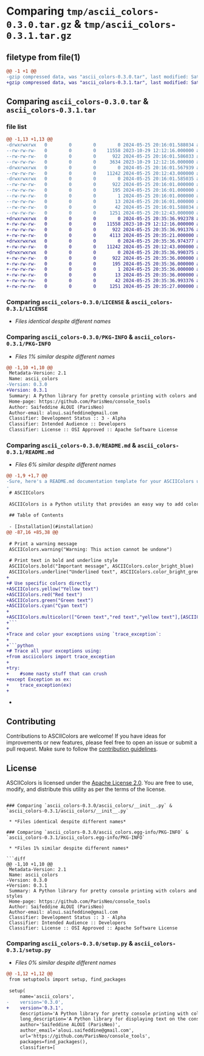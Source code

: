 # Comparing `tmp/ascii_colors-0.3.0.tar.gz` & `tmp/ascii_colors-0.3.1.tar.gz`

## filetype from file(1)

```diff
@@ -1 +1 @@
-gzip compressed data, was "ascii_colors-0.3.0.tar", last modified: Sat May 25 20:16:01 2024, max compression
+gzip compressed data, was "ascii_colors-0.3.1.tar", last modified: Sat May 25 20:35:36 2024, max compression
```

## Comparing `ascii_colors-0.3.0.tar` & `ascii_colors-0.3.1.tar`

### file list

```diff
@@ -1,13 +1,13 @@
-drwxrwxrwx   0        0        0        0 2024-05-25 20:16:01.588034 ascii_colors-0.3.0/
--rw-rw-rw-   0        0        0    11558 2023-10-29 12:12:16.000000 ascii_colors-0.3.0/LICENSE
--rw-rw-rw-   0        0        0      922 2024-05-25 20:16:01.586033 ascii_colors-0.3.0/PKG-INFO
--rw-rw-rw-   0        0        0     3634 2023-10-29 12:12:16.000000 ascii_colors-0.3.0/README.md
-drwxrwxrwx   0        0        0        0 2024-05-25 20:16:01.567939 ascii_colors-0.3.0/ascii_colors/
--rw-rw-rw-   0        0        0    11242 2024-05-25 20:12:43.000000 ascii_colors-0.3.0/ascii_colors/__init__.py
-drwxrwxrwx   0        0        0        0 2024-05-25 20:16:01.585035 ascii_colors-0.3.0/ascii_colors.egg-info/
--rw-rw-rw-   0        0        0      922 2024-05-25 20:16:01.000000 ascii_colors-0.3.0/ascii_colors.egg-info/PKG-INFO
--rw-rw-rw-   0        0        0      195 2024-05-25 20:16:01.000000 ascii_colors-0.3.0/ascii_colors.egg-info/SOURCES.txt
--rw-rw-rw-   0        0        0        1 2024-05-25 20:16:01.000000 ascii_colors-0.3.0/ascii_colors.egg-info/dependency_links.txt
--rw-rw-rw-   0        0        0       13 2024-05-25 20:16:01.000000 ascii_colors-0.3.0/ascii_colors.egg-info/top_level.txt
--rw-rw-rw-   0        0        0       42 2024-05-25 20:16:01.588034 ascii_colors-0.3.0/setup.cfg
--rw-rw-rw-   0        0        0     1251 2024-05-25 20:12:43.000000 ascii_colors-0.3.0/setup.py
+drwxrwxrwx   0        0        0        0 2024-05-25 20:35:36.992378 ascii_colors-0.3.1/
+-rw-rw-rw-   0        0        0    11558 2023-10-29 12:12:16.000000 ascii_colors-0.3.1/LICENSE
+-rw-rw-rw-   0        0        0      922 2024-05-25 20:35:36.991376 ascii_colors-0.3.1/PKG-INFO
+-rw-rw-rw-   0        0        0     4113 2024-05-25 20:35:21.000000 ascii_colors-0.3.1/README.md
+drwxrwxrwx   0        0        0        0 2024-05-25 20:35:36.974377 ascii_colors-0.3.1/ascii_colors/
+-rw-rw-rw-   0        0        0    11242 2024-05-25 20:12:43.000000 ascii_colors-0.3.1/ascii_colors/__init__.py
+drwxrwxrwx   0        0        0        0 2024-05-25 20:35:36.990375 ascii_colors-0.3.1/ascii_colors.egg-info/
+-rw-rw-rw-   0        0        0      922 2024-05-25 20:35:36.000000 ascii_colors-0.3.1/ascii_colors.egg-info/PKG-INFO
+-rw-rw-rw-   0        0        0      195 2024-05-25 20:35:36.000000 ascii_colors-0.3.1/ascii_colors.egg-info/SOURCES.txt
+-rw-rw-rw-   0        0        0        1 2024-05-25 20:35:36.000000 ascii_colors-0.3.1/ascii_colors.egg-info/dependency_links.txt
+-rw-rw-rw-   0        0        0       13 2024-05-25 20:35:36.000000 ascii_colors-0.3.1/ascii_colors.egg-info/top_level.txt
+-rw-rw-rw-   0        0        0       42 2024-05-25 20:35:36.993376 ascii_colors-0.3.1/setup.cfg
+-rw-rw-rw-   0        0        0     1251 2024-05-25 20:35:27.000000 ascii_colors-0.3.1/setup.py
```

### Comparing `ascii_colors-0.3.0/LICENSE` & `ascii_colors-0.3.1/LICENSE`

 * *Files identical despite different names*

### Comparing `ascii_colors-0.3.0/PKG-INFO` & `ascii_colors-0.3.1/PKG-INFO`

 * *Files 1% similar despite different names*

```diff
@@ -1,10 +1,10 @@
 Metadata-Version: 2.1
 Name: ascii_colors
-Version: 0.3.0
+Version: 0.3.1
 Summary: A Python library for pretty console printing with colors and styles
 Home-page: https://github.com/ParisNeo/console_tools
 Author: Saifeddine ALOUI (ParisNeo)
 Author-email: aloui.saifeddine@gmail.com
 Classifier: Development Status :: 3 - Alpha
 Classifier: Intended Audience :: Developers
 Classifier: License :: OSI Approved :: Apache Software License
```

### Comparing `ascii_colors-0.3.0/README.md` & `ascii_colors-0.3.1/README.md`

 * *Files 6% similar despite different names*

```diff
@@ -1,9 +1,7 @@
-Sure, here's a README.md documentation template for your ASCIIColors utility:
-
 # ASCIIColors
 
 ASCIIColors is a Python utility that provides an easy way to add color and style to text output in the console. It offers a simple interface for printing text with various colors and styles, making it especially useful for enhancing the readability of console-based applications or adding emphasis to specific messages.
 
 ## Table of Contents
 
 - [Installation](#installation)
@@ -87,16 +85,38 @@
 
 # Print a warning message
 ASCIIColors.warning("Warning: This action cannot be undone")
 
 # Print text in bold and underline style
 ASCIIColors.bold("Important message", ASCIIColors.color_bright_blue)
 ASCIIColors.underline("Underlined text", ASCIIColors.color_bright_green)
+
+# Use specific colors directly
+ASCIIColors.yellow("Yellow text")
+ASCIIColors.red("Red text")
+ASCIIColors.green("Green text")
+ASCIIColors.cyan("Cyan text")
+
+ASCIIColors.multicolor(["Green text","red text","yellow text"],[ASCIIColors.color_green, ASCIIColors.color_red, ASCIIColors.color_yellow])
+```
+
+Trace and color your exceptions using `trace_exception`: 
+
+```python
+# Trace all your exceptions using:
+from asciicolors import trace_exception
+
+try:
+    #some nasty stuff that can crush
+except Exception as ex:
+    trace_exception(ex)
+
 ```
 
+
 ## Contributing
 
 Contributions to ASCIIColors are welcome! If you have ideas for improvements or new features, please feel free to open an issue or submit a pull request. Make sure to follow the [contribution guidelines](CONTRIBUTING.md).
 
 ## License
 
 ASCIIColors is licensed under the [Apache License 2.0](LICENSE). You are free to use, modify, and distribute this utility as per the terms of the license.
```

### Comparing `ascii_colors-0.3.0/ascii_colors/__init__.py` & `ascii_colors-0.3.1/ascii_colors/__init__.py`

 * *Files identical despite different names*

### Comparing `ascii_colors-0.3.0/ascii_colors.egg-info/PKG-INFO` & `ascii_colors-0.3.1/ascii_colors.egg-info/PKG-INFO`

 * *Files 1% similar despite different names*

```diff
@@ -1,10 +1,10 @@
 Metadata-Version: 2.1
 Name: ascii_colors
-Version: 0.3.0
+Version: 0.3.1
 Summary: A Python library for pretty console printing with colors and styles
 Home-page: https://github.com/ParisNeo/console_tools
 Author: Saifeddine ALOUI (ParisNeo)
 Author-email: aloui.saifeddine@gmail.com
 Classifier: Development Status :: 3 - Alpha
 Classifier: Intended Audience :: Developers
 Classifier: License :: OSI Approved :: Apache Software License
```

### Comparing `ascii_colors-0.3.0/setup.py` & `ascii_colors-0.3.1/setup.py`

 * *Files 0% similar despite different names*

```diff
@@ -1,12 +1,12 @@
 from setuptools import setup, find_packages
 
 setup(
     name='ascii_colors',
-    version='0.3.0',
+    version='0.3.1',
     description='A Python library for pretty console printing with colors and styles',
     long_description='A Python library for displaying text on the console with colors, styles, and exception handling.',
     author='Saifeddine ALOUI (ParisNeo)',
     author_email='aloui.saifeddine@gmail.com',
     url='https://github.com/ParisNeo/console_tools',
     packages=find_packages(),
     classifiers=[
```

